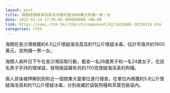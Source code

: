 ```yaml
---
layout: post
title: 海關檢懷疑海洛英及冰毒約值1600萬元拘捕一男一女
date: 2022-01-14 17:05:06.000000000 +08:00
link: https://news.rthk.hk/rthk/ch/component/k2/1628886-20220114.htm
categories: rthk
---
```


海關在長沙灣檢獲約6.5公斤懷疑海洛英及約11公斤懷疑冰毒，估計市值共約1600萬元，並拘捕一男一女。
 
海關人員昨日下午在長沙灣採取行動，截查一名28歲男子和一名24歲女子，在該名男子手持的環保袋，發現兩袋藏有共約700克懷疑海洛英的狗糧。

兩人其後被押解到到附近一個商業大廈單位進行搜查，在單位內檢獲約5.8公斤懷疑海洛英和約11公斤懷疑冰毒，分別收藏於袋裝狗糧和茶葉包裝袋內。
